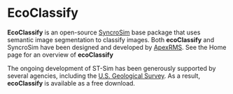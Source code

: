 # EcoClassify

**EcoClassify** is an open-source [SyncroSim](https://syncrosim.com/) base package that uses semantic image segmentation to classify images. Both **ecoClassify** and SyncroSim have been designed and developed by [ApexRMS](https://apexrms.com/). See the Home page for an overview of **ecoClassify**

The ongoing development of ST-Sim has been generously supported by several agencies, including the [U.S. Geological Survey](https://www.usgs.gov/). As a result, **ecoClassify** is available as a free download.
